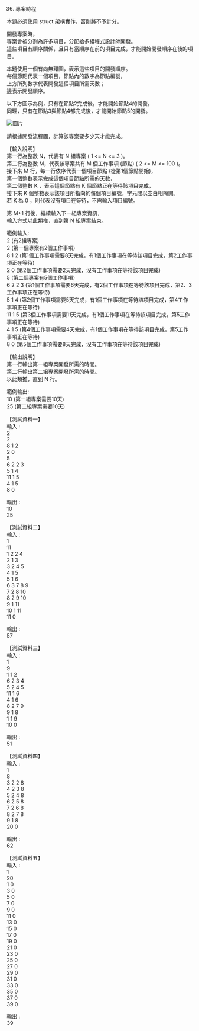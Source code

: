 36. 專案時程

本題必須使用 struct 架構實作，否則將不予計分。  
  
開發專案時，  
專案會被分割為許多項目，分配給多組程式設計師開發。  
這些項目有順序關係，且只有當順序在前的項目完成，才能開始開發順序在後的項目。  
  
本題使用一個有向無環圖，表示這些項目的開發順序。  
每個節點代表一個項目，節點內的數字為節點編號，  
上方所列數字代表開發這個項目所需天數；  
邊表示開發順序。  
  
以下方圖示為例，只有在節點2完成後，才能開始節點4的開發。  
同理，只有在節點3與節點4都完成後，才能開始節點5的開發。  
  
![圖片](https://i.imgur.com/rJ8HA4U.jpg)
  
請根據開發流程圖，計算該專案要多少天才能完成。  
  
  
【輸入說明】  
第一行為整數 N，代表有 N 組專案 ( 1 <= N <= 3 )。  
第二行為整數 M，代表該專案共有 M 個工作事項 (節點) ( 2 <= M <= 100 )。  
接下來 M 行，每一行依序代表一個項目節點 (從第1個節點開始)，  
第一個整數表示完成這個項目節點所需的天數，  
第二個整數 K ，表示這個節點有 K 個節點正在等待該項目完成，  
接下來 K 個整數表示該項目所指向的每個項目編號，字元間以空白相隔開。  
若 K 為 0 ，則代表沒有項目在等待，不需輸入項目編號。  
  
第 M+1 行後，繼續輸入下一組專案資訊，  
輸入方式以此類推，直到第 N 組專案結束。  
  
範例輸入:  
2 (有2組專案)  
2 (第一個專案有2個工作事項)  
8 1 2 (第1個工作事項需要8天完成，有1個工作事項在等待該項目完成，第2工作事項正在等待)  
2 0 (第2個工作事項需要2天完成，沒有工作事項在等待該項目完成)  
5 (第二個專案有5個工作事項)  
6 2 2 3 (第1個工作事項需要6天完成，有2個工作事項在等待該項目完成，第2、3工作事項正在等待)  
5 1 4 (第2個工作事項需要5天完成，有1個工作事項在等待該項目完成，第4工作事項正在等待)  
11 1 5 (第3個工作事項需要11天完成，有1個工作事項在等待該項目完成，第5工作事項正在等待)  
4 1 5 (第4個工作事項需要4天完成，有1個工作事項在等待該項目完成，第5工作事項正在等待)  
8 0 (第5個工作事項需要8天完成，沒有工作事項在等待該項目完成)  
  
【輸出說明】  
第一行輸出第一組專案開發所需的時間。  
第二行輸出第二組專案開發所需的時間。  
以此類推，直到 N 行。  
  
範例輸出:  
10 (第一組專案需要10天)  
25 (第二組專案需要10天)  
  
【測試資料一】  
輸入 :  
2  
2  
8 1 2  
2 0  
5  
6 2 2 3  
5 1 4  
11 1 5  
4 1 5  
8 0  
  
輸出 :  
10  
25  
  
  
【測試資料二】  
輸入 :  
1  
11  
1 2 2 4  
2 1 3  
3 2 4 5  
4 1 5  
5 1 6  
6 3 7 8 9  
7 2 8 10  
8 2 9 10  
9 1 11  
10 1 11  
11 0  
  
輸出 :  
57  
  
【測試資料三】  
輸入 :  
1  
9  
1 1 2  
6 2 3 4  
5 2 4 5  
11 1 6  
4 1 6  
8 2 7 9  
9 1 8  
1 1 9  
10 0  
  
輸出 :  
51  
  
  
【測試資料四】  
輸入 :  
1  
8  
3 2 2 8  
4 2 3 8  
5 2 4 8  
6 2 5 8  
7 2 6 8  
8 2 7 8  
9 1 8  
20 0  
  
輸出 :  
62  
  
  
【測試資料五】  
輸入 :  
1  
20  
1 0  
3 0  
5 0  
7 0  
9 0  
11 0  
13 0  
15 0  
17 0  
19 0  
21 0  
23 0  
25 0  
27 0  
29 0  
31 0  
33 0  
35 0  
37 0  
39 0  
  
輸出 :  
39  

